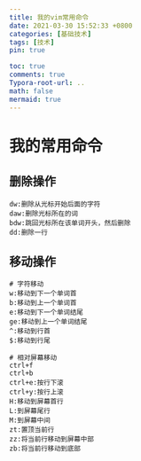 ```yaml
---
title: 我的vim常用命令
date: 2021-03-30 15:52:33 +0800
categories: [基础技术]
tags: [技术]
pin: true

toc: true
comments: true
Typora-root-url: ..
math: false
mermaid: true
---
```


# 我的常用命令

## 删除操作

```shell
dw:删除从光标开始后面的字符
daw:删除光标所在的词
bdw:跳回光标所在该单词开头，然后删除
dd:删除一行

```

## 移动操作

```shell
# 字符移动
w:移动到下一个单词首
b:移动到上一个单词首
e:移动到下一个单词结尾
ge:移动到上一个单词结尾
^:移动到行首
$:移动到行尾

# 相对屏幕移动
ctrl+f
ctrl+b
ctrl+e:按行下滚
ctrl+y:按行上滚
H:移动到屏幕首行
L:到屏幕尾行
M:到屏幕中间
zt:置顶当前行
zz:将当前行移动到屏幕中部
zb:将当前行移动到底部

```

